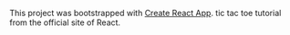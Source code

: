 This project was bootstrapped with [Create React App](https://github.com/facebookincubator/create-react-app).
tic tac toe tutorial from the official site of React.
